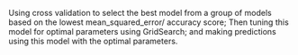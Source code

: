 Using cross validation to select the best model from a group of models based on the lowest mean_squared_error/ accuracy score;
Then tuning this model for optimal parameters using GridSearch; 
and making predictions using this model with the optimal parameters.
